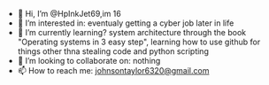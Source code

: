 - 👋 Hi, I’m @HpInkJet69,im 16
- 👀 I’m interested in: eventualy getting a cyber job later in life
- 🌱 I’m currently learning? system architecture through the book "Operating systems in 3 easy step", learning how to use github for
things other thna stealing code and python scripting
- 💞️ I’m looking to collaborate on: nothing
- 📫 How to reach me: johnsontaylor6320@gmail.com

<!---
HpInkJet69/HpInkJet69 is a ✨ special ✨ repository because its `README.md` (this file) appears on your GitHub profile.
You can click the Preview link to take a look at your changes.
--->
